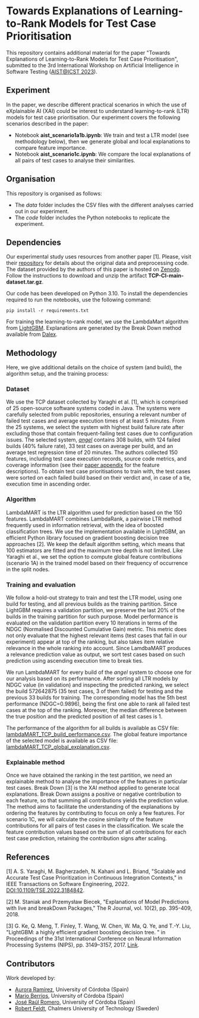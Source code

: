 # Towards Explanations of Learning-to-Rank Models for Test Case Prioritisation

This repository contains additional material for the paper "Towards Explanations of Learning-to-Rank Models for Test Case Prioritisation", submitted to the 3rd International Workshop on Artificial Intelligence in Software Testing ([AIST@ICST 2023](https://aistworkshop.github.io/)).

## Experiment

In the paper, we describe different practical scenarios in which the use of eXplainable AI (XAI) could be interest to understand learning-to-rank (LTR) models for test case prioritisation. Our experiment covers the following scenarios described in the paper:

- Notebook **aist_scenario1a1b.ipynb**: We train and test a LTR model (see methodology below), then we generate global and local explanations to compare feature importance.
- Notebook **aist_scenario1c.ipynb**: We compare the local explanations of all pairs of test cases to analyse their similarities.

## Organisation

This repository is organised as follows:

* The *data* folder includes the CSV files with the different analyses carried out in our experiment. 
* The *code* folder includes the Python notebooks to replicate the experiment.

## Dependencies

Our experimental study uses resources from another paper [1]. Please, visit their [repository](https://github.com/Ahmadreza-SY/TCP-CI) for details about the original data and preprocessing code. The dataset provided by the authors of this paper is hosted on [Zenodo](https://zenodo.org/record/6415365#.Y9Kw43bMJD8). Follow the instructions to download and unzip the artifact **TCP-CI-main-dataset.tar.gz**.

Our code has been developed on Python 3.10. To install the dependencies required to run the notebooks, use the following command:

````
pip install -r requirements.txt
````

For training the learning-to-rank model, we use the LambdaMart algorithm from [LightGBM](https://lightgbm.readthedocs.io/). Explanations are generated by the Break Down method available from [Dalex](https://github.com/ModelOriented/DALEX).

## Methodology

Here, we give additional details on the choice of system (and build), the algorithm setup, and the training process:

### Dataset

We use the TCP dataset collected by Yaraghi et al. [1], which is comprised of 25 open-source software systems coded in Java. The systems were carefully selected from public repositories, ensuring a relevant number of failed test cases and average execution times of at least 5 minutes. From the 25 systems, we select the system with highest build failure rate after excluding those that contain frequent-failing test cases due to configuration issues. The selected system, [*angel*](https://github.com/Angel-ML/angel) contains 308 builds, with 124 failed builds (40\% failure rate), 33 test cases on average per build, and an average test regression time of 20 minutes. The authors collected 150 features, including test case execution records, source code metrics, and coverage information (see their [paper appendix](https://doi.org/10.1109/TSE.2022.3184842/mm1) for the feature descriptions). To obtain test case prioritisations to train with, the test cases were sorted on each failed build based on their verdict and, in case of a tie, execution time in ascending order.

### Algorithm 

LambdaMART is the LTR algorithm used for prediction based on the 150 features. LambdaMART combines LambdaRank, a pairwise LTR method frequently used in information retrieval, with the idea of boosted classification trees. We use the implementation available in LightGBM, an efficient Python library focused on gradient boosting decision tree approaches [2]. We keep the default algorithm setting, which means that 100 estimators are fitted and the maximum tree depth is not limited. Like Yaraghi et al., we set the option to compute global feature contributions (scenario 1A) in the trained model based on their frequency of occurrence in the split nodes.

### Training and evaluation

We follow a hold-out strategy to train and test the LTR model, using one build for testing, and all previous builds as the training partition. Since LightGBM requires a validation partition, we preserve the last 20\% of the builds in the training partition for such purpose. Model performance is evaluated on the validation partition every 10 iterations in terms of the NDGC (Normalised Discounted Cumulative Gain) metric. This metric does not only evaluate that the highest relevant items (test cases that fail in our experiment) appear at top of the ranking, but also takes item relative relevance in the whole ranking into account. Since LamdbaMART produces a relevance prediction value as output, we sort test cases based on such prediction using ascending execution time to break ties.

We run LambdaMART for every build of the *angel* system to choose one for our analysis based on its performance. After sorting all LTR models by NDGC value (in validation) and inspecting the predicted ranking, we select the build 572642875 (35 test cases, 3 of them failed) for testing and the previous 33 builds for training. The corresponding model has the 5th best performance (NDGC=0.9896), being the first one able to rank all failed test cases at the top of the ranking. Moreover, the median difference between the true position and the predicted position of all test cases is 1.

The performance of the algorithm for all builds is available as CSV file: [lambdaMART_TCP_build_performance.csv](data/lambdaMART_TCP_build_performance.csv). The global feature importance of the selected model is available as CSV file: [lambdaMART_TCP_global_explanation.csv](data/lambdaMART_TCP_global_explanation.csv).

### Explainable method

Once we have obtained the ranking in the test partition, we need an explainable method to analyse the importance of the features in particular test cases. Break Down [3] is the XAI method applied to generate local explanations. Break Down assigns a positive or negative contribution to each feature, so that summing all contributions yields the prediction value. The method aims to facilitate the understanding of the explanations by ordering the features by contributing to focus on only a few features. For scenario 1C, we will calculate the cosine similarity of the feature contributions for all pairs of test cases in the classification. We scale the feature contribution values based on the sum of all contributions for each test case prediction, retaining the contribution signs after scaling.

## References

[1] A. S. Yaraghi, M. Bagherzadeh, N. Kahani and L. Briand, "Scalable and Accurate Test Case Prioritization in Continuous Integration Contexts," in IEEE Transactions on Software Engineering, 2022. [DOI:10.1109/TSE.2022.3184842](https://doi.org/10.1109/TSE.2022.3184842).

[2] M. Staniak and Przemysław Biecek, "Explanations of Model Predictions with live and breakDown Packages," The R Journal, vol. 10(2), pp. 395-409, 2018.

[3] G. Ke, Q. Meng, T. Finley, T. Wang, W. Chen, W. Ma, Q. Ye, and T.-Y. Liu, "LightGBM: a highly efficient gradient boosting decision tree. " in Proceedings of the 31st International Conference on Neural Information Processing Systems (NIPS), pp. 3149–3157, 2017. [Link](https://dl.acm.org/doi/10.5555/3294996.3295074).

## Contributors

Work developed by:

* [Aurora Ramírez](https://github.com/aurorarq), University of Córdoba (Spain)
* [Mario Berrios](https://github.com/MarioBerrios), University of Córdoba (Spain)
* [José Raúl Romero](https://github.com/jrromero), University of Córdoba (Spain)
* [Robert Feldt](https://github.com/robertfeldt), Chalmers University of Technology (Sweden)

